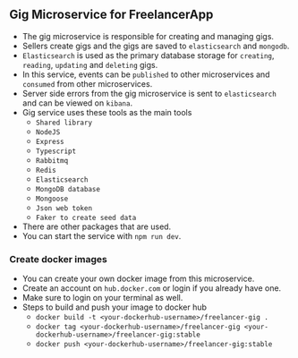 ## Gig Microservice for FreelancerApp
* The gig microservice is responsible for creating and managing gigs.
* Sellers create gigs and the gigs are saved to `elasticsearch` and `mongodb`.
* `Elasticsearch` is used as the primary database storage for `creating`, `reading`, `updating` and `deleting` gigs.
* In this service, events can be `published` to other microservices and `consumed` from other microservices.
* Server side errors from the gig microservice is sent to `elasticsearch` and can be viewed on `kibana`.
* Gig service uses these tools as the main tools
  * `Shared library`
  * `NodeJS`
  * `Express`
  * `Typescript`
  * `Rabbitmq`
  * `Redis`
  * `Elasticsearch`
  * `MongoDB database`
  * `Mongoose`
  * `Json web token`
  * `Faker to create seed data`
* There are other packages that are used.
* You can start the service with `npm run dev`.

### Create docker images
* You can create your own docker image from this microservice.
* Create an account on `hub.docker.com` or login if you already have one.
* Make sure to login on your terminal as well.
* Steps to build and push your image to docker hub
  * `docker build -t <your-dockerhub-username>/freelancer-gig .`
  * `docker tag <your-dockerhub-username>/freelancer-gig <your-dockerhub-username>/freelancer-gig:stable`
  * `docker push <your-dockerhub-username>/freelancer-gig:stable`